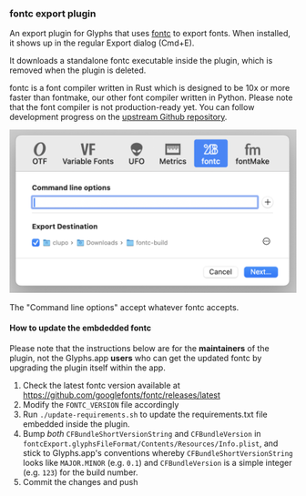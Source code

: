 ### fontc export plugin

An export plugin for Glyphs that uses [fontc](https://github.com/googlefonts/fontc) to export fonts. When installed, it shows up in the regular Export dialog (Cmd+E).

It downloads a standalone fontc executable inside the plugin, which is removed when the plugin is deleted.

fontc is a font compiler written in Rust which is designed to be 10x or more faster than
fontmake, our other font compiler written in Python.
Please note that the font compiler is not production-ready yet. You can follow development
progress on the [upstream Github repository](https://github.com/googlefonts/fontc).

![export dialog](exportDialog.png)

The "Command line options" accept whatever fontc accepts.

#### How to update the embdedded fontc

Please note that the instructions below are for the **maintainers** of the plugin, not the
Glyphs.app **users** who can get the updated fontc by upgrading the plugin itself within the app.

1. Check the latest fontc version available at https://github.com/googlefonts/fontc/releases/latest
1. Modify the `FONTC_VERSION` file accordingly
1. Run `./update-requirements.sh` to update the requirements.txt file embedded inside
   the plugin.
1. Bump _both_ `CFBundleShortVersionString` and `CFBundleVersion` in `fontcExport.glyphsFileFormat/Contents/Resources/Info.plist`, and stick to Glyphs.app's conventions whereby `CFBundleShortVersionString` looks like `MAJOR.MINOR` (e.g. `0.1`) and `CFBundleVersion` is a simple integer (e.g. `123`) for the build number.
1. Commit the changes and push
